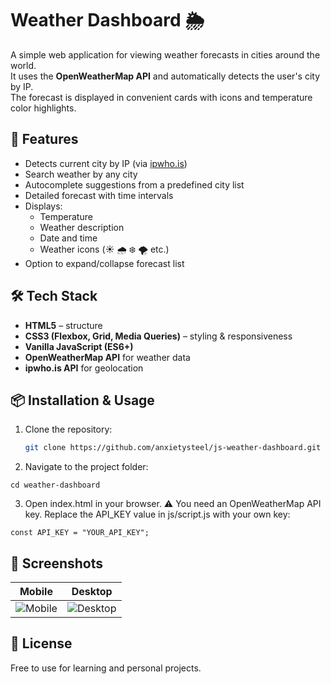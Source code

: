 # Weather Dashboard 🌦️

A simple web application for viewing weather forecasts in cities around the world.  
It uses the **OpenWeatherMap API** and automatically detects the user's city by IP.  
The forecast is displayed in convenient cards with icons and temperature color highlights.

## 🚀 Features

- Detects current city by IP (via [ipwho.is](https://ipwho.is/))
- Search weather by any city
- Autocomplete suggestions from a predefined city list
- Detailed forecast with time intervals
- Displays:
  - Temperature
  - Weather description
  - Date and time
  - Weather icons (☀️ 🌧️ ❄️ 🌪️ etc.)
- Option to expand/collapse forecast list

## 🛠️ Tech Stack

- **HTML5** – structure
- **CSS3 (Flexbox, Grid, Media Queries)** – styling & responsiveness
- **Vanilla JavaScript (ES6+)**
- **OpenWeatherMap API** for weather data
- **ipwho.is API** for geolocation

## 📦 Installation & Usage

1. Clone the repository:
   ```bash
   git clone https://github.com/anxietysteel/js-weather-dashboard.git

2. Navigate to the project folder:

`cd weather-dashboard`

3. Open index.html in your browser.
⚠️ You need an OpenWeatherMap API key.
Replace the API_KEY value in js/script.js with your own key:

`const API_KEY = "YOUR_API_KEY";`

## 📸 Screenshots

| Mobile | Desktop |
|--------|---------|
|![Mobile](./screenshots/WDscreen1.jpg) | ![Desktop](./screenshots/WDscreen2.jpg)|



## 📜 License

Free to use for learning and personal projects.
